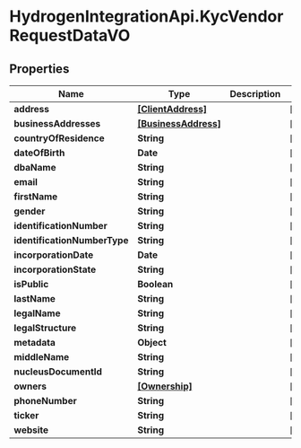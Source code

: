 # HydrogenIntegrationApi.KycVendorRequestDataVO

## Properties
Name | Type | Description | Notes
------------ | ------------- | ------------- | -------------
**address** | [**[ClientAddress]**](ClientAddress.md) |  | [optional] 
**businessAddresses** | [**[BusinessAddress]**](BusinessAddress.md) |  | [optional] 
**countryOfResidence** | **String** |  | [optional] 
**dateOfBirth** | **Date** |  | [optional] 
**dbaName** | **String** |  | [optional] 
**email** | **String** |  | [optional] 
**firstName** | **String** |  | [optional] 
**gender** | **String** |  | [optional] 
**identificationNumber** | **String** |  | [optional] 
**identificationNumberType** | **String** |  | [optional] 
**incorporationDate** | **Date** |  | [optional] 
**incorporationState** | **String** |  | [optional] 
**isPublic** | **Boolean** |  | [optional] 
**lastName** | **String** |  | [optional] 
**legalName** | **String** |  | [optional] 
**legalStructure** | **String** |  | [optional] 
**metadata** | **Object** |  | [optional] 
**middleName** | **String** |  | [optional] 
**nucleusDocumentId** | **String** |  | [optional] 
**owners** | [**[Ownership]**](Ownership.md) |  | [optional] 
**phoneNumber** | **String** |  | [optional] 
**ticker** | **String** |  | [optional] 
**website** | **String** |  | [optional] 


